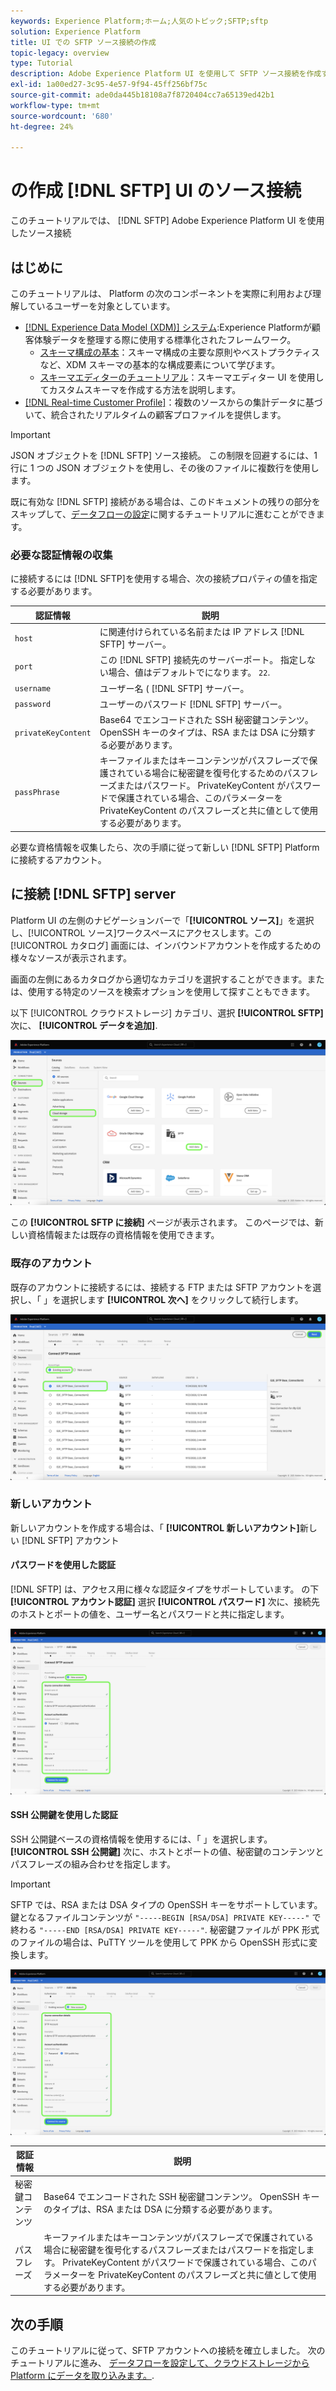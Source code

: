 ```yaml
---
keywords: Experience Platform;ホーム;人気のトピック;SFTP;sftp
solution: Experience Platform
title: UI での SFTP ソース接続の作成
topic-legacy: overview
type: Tutorial
description: Adobe Experience Platform UI を使用して SFTP ソース接続を作成する方法を説明します。
exl-id: 1a00ed27-3c95-4e57-9f94-45ff256bf75c
source-git-commit: ade0da445b18108a7f8720404cc7a65139ed42b1
workflow-type: tm+mt
source-wordcount: '680'
ht-degree: 24%

---
```


# の作成 [!DNL SFTP] UI のソース接続

このチュートリアルでは、 [!DNL SFTP] Adobe Experience Platform UI を使用したソース接続

## はじめに

このチュートリアルは、 Platform の次のコンポーネントを実際に利用および理解しているユーザーを対象としています。

* [[!DNL Experience Data Model (XDM)] システム](../../../../../xdm/home.md):Experience Platformが顧客体験データを整理する際に使用する標準化されたフレームワーク。
   * [スキーマ構成の基本](../../../../../xdm/schema/composition.md)：スキーマ構成の主要な原則やベストプラクティスなど、XDM スキーマの基本的な構成要素について学びます。
   * [スキーマエディターのチュートリアル](../../../../../xdm/tutorials/create-schema-ui.md)：スキーマエディター UI を使用してカスタムスキーマを作成する方法を説明します。
* [[!DNL Real-time Customer Profile]](../../../../../profile/home.md)：複数のソースからの集計データに基づいて、統合されたリアルタイムの顧客プロファイルを提供します。

>[!IMPORTANT]
>
>JSON オブジェクトを [!DNL SFTP] ソース接続。 この制限を回避するには、1 行に 1 つの JSON オブジェクトを使用し、その後のファイルに複数行を使用します。

既に有効な [!DNL SFTP] 接続がある場合は、このドキュメントの残りの部分をスキップして、[データフローの設定](../../dataflow/batch/cloud-storage.md)に関するチュートリアルに進むことができます。

### 必要な認証情報の収集

に接続するには [!DNL SFTP]を使用する場合、次の接続プロパティの値を指定する必要があります。

| 認証情報 | 説明 |
| ---------- | ----------- |
| `host` | に関連付けられている名前または IP アドレス [!DNL SFTP] サーバー。 |
| `port` | この [!DNL SFTP] 接続先のサーバーポート。 指定しない場合、値はデフォルトでになります。 `22`. |
| `username` | ユーザー名 ( [!DNL SFTP] サーバー。 |
| `password` | ユーザーのパスワード [!DNL SFTP] サーバー。 |
| `privateKeyContent` | Base64 でエンコードされた SSH 秘密鍵コンテンツ。 OpenSSH キーのタイプは、RSA または DSA に分類する必要があります。 |
| `passPhrase` | キーファイルまたはキーコンテンツがパスフレーズで保護されている場合に秘密鍵を復号化するためのパスフレーズまたはパスワード。 PrivateKeyContent がパスワードで保護されている場合、このパラメーターを PrivateKeyContent のパスフレーズと共に値として使用する必要があります。 |

必要な資格情報を収集したら、次の手順に従って新しい [!DNL SFTP] Platform に接続するアカウント。

## に接続 [!DNL SFTP] server

Platform UI の左側のナビゲーションバーで「**[!UICONTROL ソース]**」を選択し、[!UICONTROL ソース]ワークスペースにアクセスします。この [!UICONTROL カタログ] 画面には、インバウンドアカウントを作成するための様々なソースが表示されます。

画面の左側にあるカタログから適切なカテゴリを選択することができます。または、使用する特定のソースを検索オプションを使用して探すこともできます。

以下 [!UICONTROL クラウドストレージ] カテゴリ、選択 **[!UICONTROL SFTP]** 次に、 **[!UICONTROL データを追加]**.

![カタログ](../../../../images/tutorials/create/sftp/catalog.png)

この **[!UICONTROL SFTP に接続]** ページが表示されます。 このページでは、新しい資格情報または既存の資格情報を使用できます。

### 既存のアカウント

既存のアカウントに接続するには、接続する FTP または SFTP アカウントを選択し、「 」を選択します **[!UICONTROL 次へ]** をクリックして続行します。

![既存](../../../../images/tutorials/create/sftp/existing.png)

### 新しいアカウント

新しいアカウントを作成する場合は、「 **[!UICONTROL 新しいアカウント]**&#x200B;新しい [!DNL SFTP] アカウント

#### パスワードを使用した認証

[!DNL SFTP] は、アクセス用に様々な認証タイプをサポートしています。 の下 **[!UICONTROL アカウント認証]** 選択 **[!UICONTROL パスワード]** 次に、接続先のホストとポートの値を、ユーザー名とパスワードと共に指定します。

![connect-password](../../../../images/tutorials/create/sftp/password.png)

#### SSH 公開鍵を使用した認証

SSH 公開鍵ベースの資格情報を使用するには、「 」を選択します。 **[!UICONTROL SSH 公開鍵]**  次に、ホストとポートの値、秘密鍵のコンテンツとパスフレーズの組み合わせを指定します。

>[!IMPORTANT]
>
>SFTP では、RSA または DSA タイプの OpenSSH キーをサポートしています。 鍵となるファイルコンテンツが `"-----BEGIN [RSA/DSA] PRIVATE KEY-----"` で終わる `"-----END [RSA/DSA] PRIVATE KEY-----"`. 秘密鍵ファイルが PPK 形式のファイルの場合は、PuTTY ツールを使用して PPK から OpenSSH 形式に変換します。

![connect-ssh](../../../../images/tutorials/create/sftp/ssh-public-key.png)

| 認証情報 | 説明 |
| ---------- | ----------- |
| 秘密鍵コンテンツ | Base64 でエンコードされた SSH 秘密鍵コンテンツ。 OpenSSH キーのタイプは、RSA または DSA に分類する必要があります。 |
| パスフレーズ | キーファイルまたはキーコンテンツがパスフレーズで保護されている場合に秘密鍵を復号化するパスフレーズまたはパスワードを指定します。 PrivateKeyContent がパスワードで保護されている場合、このパラメーターを PrivateKeyContent のパスフレーズと共に値として使用する必要があります。 |


## 次の手順

このチュートリアルに従って、SFTP アカウントへの接続を確立しました。 次のチュートリアルに進み、 [データフローを設定して、クラウドストレージから Platform にデータを取り込みます。](../../dataflow/batch/cloud-storage.md).
